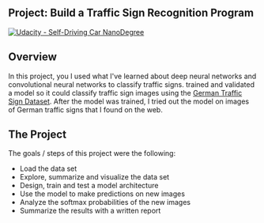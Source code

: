 ## Project: Build a Traffic Sign Recognition Program
[![Udacity - Self-Driving Car NanoDegree](https://s3.amazonaws.com/udacity-sdc/github/shield-carnd.svg)](http://www.udacity.com/drive)

Overview
---
In this project, you I used what I've learned about deep neural networks and convolutional neural networks to classify traffic signs. trained and validated a model so it could classify traffic sign images using the [German Traffic Sign Dataset](http://benchmark.ini.rub.de/?section=gtsrb&subsection=dataset). After the model was trained, I tried out the model on images of German traffic signs that I found on the web.

The Project
---
The goals / steps of this project were the following:
* Load the data set
* Explore, summarize and visualize the data set
* Design, train and test a model architecture
* Use the model to make predictions on new images
* Analyze the softmax probabilities of the new images
* Summarize the results with a written report




